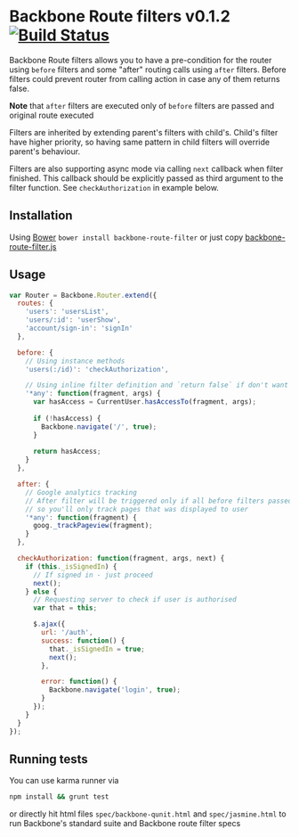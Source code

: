 Backbone Route filters v0.1.2 [![Build Status](https://travis-ci.org/fantactuka/backbone-route-filter.png?branch=master)](https://travis-ci.org/fantactuka/backbone-route-filter)
==================

Backbone Route filters allows you to have a pre-condition for the router using `before` filters and some
"after" routing calls using `after` filters. Before filters could prevent router from calling action in case 
any of them returns false. 

**Note** that `after` filters are executed only of `before` filters are passed and original route executed

Filters are inherited by extending parent's filters with child's. Child's filter have higher priority, so having same
pattern in child filters will override parent's behaviour.

Filters are also supporting async mode via calling `next` callback when filter finished. This callback should be explicitly
passed as third argument to the filter function. See `checkAuthorization` in example below.

## Installation
Using [Bower](http://twitter.github.com/bower/) `bower install backbone-route-filter` or just copy [backbone-route-filter.js](https://raw.github.com/fantactuka/backbone-route-filter/master/backbone-route-filter.js)

## Usage

```js
var Router = Backbone.Router.extend({
  routes: {
    'users': 'usersList',
    'users/:id': 'userShow',
    'account/sign-in': 'signIn'
  },

  before: {
    // Using instance methods
    'users(:/id)': 'checkAuthorization',

    // Using inline filter definition and `return false` if don't want route to be executed
    '*any': function(fragment, args) {
      var hasAccess = CurrentUser.hasAccessTo(fragment, args);
      
      if (!hasAccess) {
        Backbone.navigate('/', true);
      }
      
      return hasAccess;
    }
  },

  after: {
    // Google analytics tracking
    // After filter will be triggered only if all before filters passed and action was triggered,
    // so you'll only track pages that was displayed to user
    '*any': function(fragment) {
      goog._trackPageview(fragment);
    }
  },

  checkAuthorization: function(fragment, args, next) {
    if (this._isSignedIn) {
      // If signed in - just proceed
      next();
    } else {
      // Requesting server to check if user is authorised
      var that = this;

      $.ajax({
        url: '/auth',
        success: function() {
          that._isSignedIn = true;
          next();
        },

        error: function() {
          Backbone.navigate('login', true);
        }
      });
    }
  }
});
```

## Running tests
You can use karma runner via

```bash
npm install && grunt test
```

or directly hit html files `spec/backbone-qunit.html` and `spec/jasmine.html` to run Backbone's standard suite and
Backbone route filter specs
